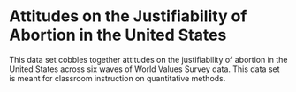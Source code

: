 Attitudes on the Justifiability of Abortion in the United States
================================================================

This data set cobbles together attitudes on the justifiability of abortion in the United States across six waves of World Values Survey data. This data set is meant for classroom instruction on quantitative methods.
